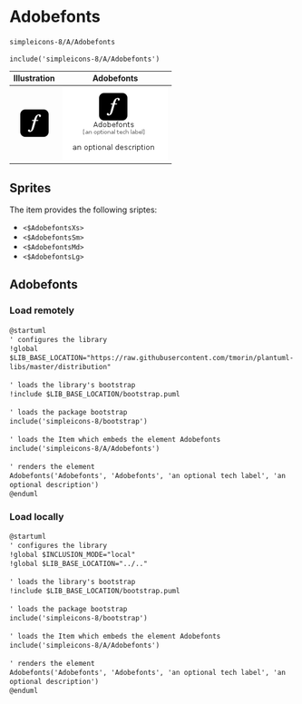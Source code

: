 # Adobefonts


```text
simpleicons-8/A/Adobefonts
```

```text
include('simpleicons-8/A/Adobefonts')
```



| Illustration | Adobefonts |
| :---: | :---: |
| ![illustration for Illustration](../../simpleicons-8/A/Adobefonts.png) | ![illustration for Adobefonts](../../simpleicons-8/A/Adobefonts.Local.png) |



## Sprites
The item provides the following sriptes:

- `<$AdobefontsXs>`
- `<$AdobefontsSm>`
- `<$AdobefontsMd>`
- `<$AdobefontsLg>`





## Adobefonts

### Load remotely
```plantuml
@startuml
' configures the library
!global $LIB_BASE_LOCATION="https://raw.githubusercontent.com/tmorin/plantuml-libs/master/distribution"

' loads the library's bootstrap
!include $LIB_BASE_LOCATION/bootstrap.puml

' loads the package bootstrap
include('simpleicons-8/bootstrap')

' loads the Item which embeds the element Adobefonts
include('simpleicons-8/A/Adobefonts')

' renders the element
Adobefonts('Adobefonts', 'Adobefonts', 'an optional tech label', 'an optional description')
@enduml
```

### Load locally
```plantuml
@startuml
' configures the library
!global $INCLUSION_MODE="local"
!global $LIB_BASE_LOCATION="../.."

' loads the library's bootstrap
!include $LIB_BASE_LOCATION/bootstrap.puml

' loads the package bootstrap
include('simpleicons-8/bootstrap')

' loads the Item which embeds the element Adobefonts
include('simpleicons-8/A/Adobefonts')

' renders the element
Adobefonts('Adobefonts', 'Adobefonts', 'an optional tech label', 'an optional description')
@enduml
```

